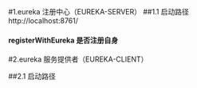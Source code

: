 #1.eureka 注册中心（EUREKA-SERVER）
##1.1 启动路径 http://localhost:8761/

#### registerWithEureka 是否注册自身

#2.eureka 服务提供者（EUREKA-CLIENT）

##2.1 启动路径 



